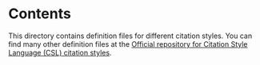 # Contents

This directory contains definition files for different citation styles. You can find many other definition files at the [Official repository for Citation Style Language (CSL) citation styles](https://github.com/citation-style-language/styles).
